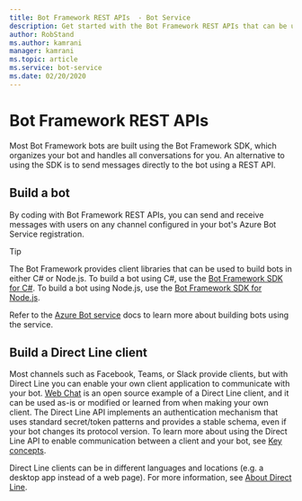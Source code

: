 ```yaml
---
title: Bot Framework REST APIs  - Bot Service
description: Get started with the Bot Framework REST APIs that can be used to build bots and clients that connect to bots.
author: RobStand
ms.author: kamrani
manager: kamrani
ms.topic: article
ms.service: bot-service
ms.date: 02/20/2020
---
```


# Bot Framework REST APIs

Most Bot Framework bots are built using the Bot Framework SDK, which organizes your bot and handles all conversations for you. An alternative to using the SDK is to send messages directly to the bot using a REST API.

## Build a bot

By coding with Bot Framework REST APIs, you can send and receive messages with users on any channel configured in your bot's Azure Bot Service registration.

> [!TIP]
> The Bot Framework provides client libraries that can be used to build bots in either C# or Node.js.
> To build a bot using C#, use the [Bot Framework SDK for C#](../dotnet/bot-builder-dotnet-overview.md).
> To build a bot using Node.js, use the [Bot Framework SDK for Node.js](../nodejs/index.md).

Refer to the [Azure Bot service](../bot-service-overview-introduction.md) docs to learn more about building bots using the service.

## Build a Direct Line client

Most channels such as Facebook, Teams, or Slack provide clients, but with Direct Line you can enable your own client application to communicate with your bot. [Web Chat](https://github.com/microsoft/BotFramework-WebChat) is an open source example of a Direct Line client, and it can be used as-is or modified or learned from when making your own client. The Direct Line API implements an authentication mechanism that uses standard secret/token patterns and provides a stable schema, even if your bot changes its protocol version. To learn more about using the Direct Line API to enable communication between a client and your bot, see [Key concepts](bot-framework-rest-direct-line-3-0-concepts.md).

Direct Line clients can be in different languages and locations (e.g. a desktop app instead of a web page). For more information, see [About Direct Line](../bot-service-channel-directline.md).
